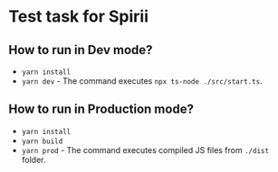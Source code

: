 # Test task for Spirii

## How to run in Dev mode?

- `yarn install`
- `yarn dev` - The command executes `npx ts-node ./src/start.ts`.

## How to run in Production mode?

- `yarn install`
- `yarn build`
- `yarn prod` - The command executes compiled JS files from `./dist` folder.